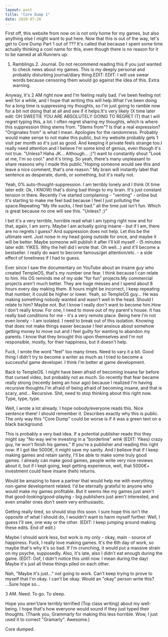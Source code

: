 ```yaml
---
layout: post
title: "Core Dump 1"
date: 2020-07-20
---
```


First off, this website from now on is not only home for my games, but also anything else I might want to put here.
Now that this is out of the way, let's get to Core Dump Part 1 out of ???
It's called that because I spent some time actually thinking a cool name for this, even though there is no reason for it to be named at all.Runners up:
1. Ramblings.2. Journal.
Do not recommend reading this if you just wanted to check news about my games. This is my deeply personal and probably disturbing journal/diary thing.EDIT: EDIT: I will use swear words because censoring them would go against the idea of this. Extra warning.

Anyway, it's 2 AM right now and I'm feeling really bad. I've been feeling not well for a while, and I hope that writing this will help.What I've been doing for a long time is suppressing my thoughts, so I'm just going to ramble now for a bit not doing that at all and see if it helps.It's very likely (X time later edit: OH SWEETIE YOU ARE ABSOLUTELY GOING TO REGRET IT) that I will regret typing this, a lot. I often regret sharing my thoughts, which is where this suppression thing stems from. "Stems from"? Is that a real expression? "Originates from" is what I mean.
Apologies for the randomness. Probably would make sense to not make this public, but my website probably gets 1 visit per month so it's just as good. And keeping it private feels strange too.I really need attention and I believe I'm some kind of genius, even though it's not true. "Unless? Haha JK... Although... ;)"I want to constantly shout "Look at me, I'm so cool." and it's tiring. So yeah, there's many unpleasant to share reasons why I made this public."Hoping someone would see this and leave a nice comment, that's one reason." My brain will instantly label that sentence as desperate, dumb, or something, but it's really not. 

Yeah, 0% auto-thought-suppression.
I am terribly lonely and I think (X time later edit: Ok, I KNOW) that's doing bad things to my brain. It's just constant tension in there. Recently I've started complaining - "venting" - online but it's starting to make me feel bad because I feel I just polluting the space.Repeating "My life sucks, I feel bad." all the time just isn't fun. Which is great because no one will see this. "Unless? ;)"

I bet it's a very terrible, horrible read what I am typing right now and for that, again, I am sorry. Maybe I am actually going insane - but if I am, there are no regrets I guess? And suppression does not help. Let this be the ultimate vent. Just noise in my head going outside for once, and maybe it will be better. Maybe someone will publish it after I'll kill myself - (5 minutes later edit: YIKES. Why the hell did I wrote that. Oh well...) and it'll become a bestseller. I really do want to become famous/get attention/etc. - a side effect of loneliness if I had to guess.

Ever since I saw the documentary on YouTube about an insane guy who created TempleOS, that's my number one fear. I think because I can relate to him. His OS reminds me of my side "for fun" projects.My commercial projects aren't much better. They are huge messes and I spend about 8 hours every day making them. 8 hours might be incorrect, I keep repeating that number, it could be higher or lower.
Yeah, so TempleOS guy... He was making something nobody wanted and wasn't well in the head. Should I relate to him? Maybe not. But I know I really don't want to become him.How I don't really know. For one, I need to move out of my parent's house. It has really bad conditions for me - it's a very remote place. Being here I'm not even lonely - I am isolated.
I need to break out of this isolation. Knowing that does not make things easier because I feel anxious about somehow getting money to move out and I feel guilty for wanting to abandon my parents.
I know that they brought this upon themselves and I'm not responsible, mostly, for their happiness, but it doesn't help.

Fuck, I wrote the word "feel" too many times. Need to vary it a bit. Good thing I didn't try to become a writer as much as I tried to become a successful game developer. I think I'm better at game development.

Back to TempleOS. I might have been afraid of becoming insane far before that cursed video, but probably not as much. So recently that fear became really strong (recently being an hour ago) because I realized I'm having recursive thoughts.I'm afraid of being afraid of becoming insane, and that is scary, and... Recursive. Shit, need to stop thinking about this right now. Type, type, type.

Well, I wrote a lot already. I hope nobody/everyone reads this. Nice sentence there! I should remember it. Describes exactly why this is public. The only way this "Core Dump" could be worse is if it was a green text on a black background. 

This is probably a very bad idea. If a potential publisher reads this they might say "No way we're investing in a "borderline" *wink* (EDIT: Yikes) crazy guy, he won't finish his games." If you're a publisher and reading this right now: If I got like 5000€, it might save my sanity.
And I believe that if I keep making games and retain sanity, I'll be able to make some truly good games. I already can make good games, people write very nice reviews about it, but if I kept going, kept getting experience, well, that 5000€+ investment could have insane (heh) returns.

Would be amazing to have a partner that would help me with everything non-game development related. I'd be eternally grateful to anyone who would make my games profitable.
But it seems like my games just aren't that good-looking/good-playing - big publishers just aren't interested, and even smaller ones don't seem very enthusiastic.

Getting really tired, so should stop this soon. I sure hope this isn't the opposite of what I should do, I wouldn't want to harm myself further.
Well, I guess I'll see, one way or the other. (EDIT: I keep jumping around making these edits. End of edit.)

Maybe I should work less, but work is my only - okay, main - source of happiness. Fuck, I really love making games.
It's the 6th day of work, so maybe that's why it's so bad. If I'm crunching, it would put a massive strain on my psyche, supposedly.
Also, it's late, also I didn't eat enough during the game. (EDIT: Oof, I didn't notice this until now. I mean during the day) Maybe it's just all these things piled on each other.

Nah, "Maybe it's just..." not going to work. Can't keep trying to prove to myself that I'm okay. I can't be okay. Would an "okay" person write this? ...Sure hope so...

3 AM. Need. To go. To sleep.

Hope you aren't/are terribly terrified (Top class writing) about my well-being. I hope that's how everyone would sound if they just typed their thoughts. (Thank you, Grammarly for making this less horrible. Wow, I just used it to correct "Gramarly". Awesome.)

Core dumped.
